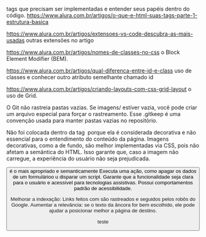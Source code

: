 <!-- Leitura -->  
tags que precisam ser implementadas e entender seus papéis dentro do código.
https://www.alura.com.br/artigos/o-que-e-html-suas-tags-parte-1-estrutura-basica

https://www.alura.com.br/artigos/extensoes-vs-code-descubra-as-mais-usadas  outras extensões no artigo

https://www.alura.com.br/artigos/nomes-de-classes-no-css o Block Element Modifier (BEM).

https://www.alura.com.br/artigos/qual-diferenca-entre-id-e-class uso de classes e conhecer outro atributo semelhante chamado id

https://www.alura.com.br/artigos/criando-layouts-com-css-grid-layout o uso de Grid.

<!-- New-Item imagens\.gitkeep -ItemType File --> 
O Git não rastreia pastas vazias. Se imagens/ estiver vazia, você pode criar um arquivo especial para forçar o rastreamento. Esse .gitkeep é uma convenção usada para manter pastas vazias no repositório.


<!-- Background-image:  -->
Não foi colocada dentro da tag <img> porque ela é considerada decorativa e não essencial para o entendimento do conteúdo da página. Imagens decorativas, como a de fundo, são melhor implementadas via CSS, pois não afetam a semântica do HTML. Isso garante que, caso a imagem não carregue, a experiência do usuário não seja prejudicada. 

<!-- Button e Ancora <a> -->
 <button> é o mais apropriado e semanticamente 
    Executa uma ação, como apagar os dados de um formulárioo u disparar um script.
    Garante que a funcionalidade seja clara para o usuário e acessível para tecnologias assistivas. 
    Possui comportamentos padrão de acessibilidade.
 
 <a> Melhorar a indexação: 
    Links feitos com <a> são rastreados e seguidos pelos robôs do Google.
    Aumentar a relevância: se o texto da âncora for bem escolhido, ele pode ajudar a posicionar melhor a página de destino.

<!--  Text-align e Align-Items -->

teste
